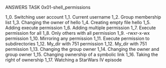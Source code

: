 ANSWERS TASK 0x01-shell_permissions

1_0. Switching user account
1_1. Current username
1_2. Group membership list
1_3. Changing the owner of hello
1_4. Creating empty file hello
1_5. Adding execute permission
1_6. Adding multiple permission
1_7. Execute permission for all
1_8. Only others with all permission
1_9. -rwxr-x-wx permission
1_10. Mirroring any permission
1_11. Execute permission to subdirectories
1_12. My_dir with 751 permission
1_12. My_dir with 751 permission
1_13. Changing the group owner
1_14. Changing the owner and group owner
1_15. Changing ownership of a symbolic link
1_16. Taking the right of ownership
1_17. Watching a  StarWars IV episode
